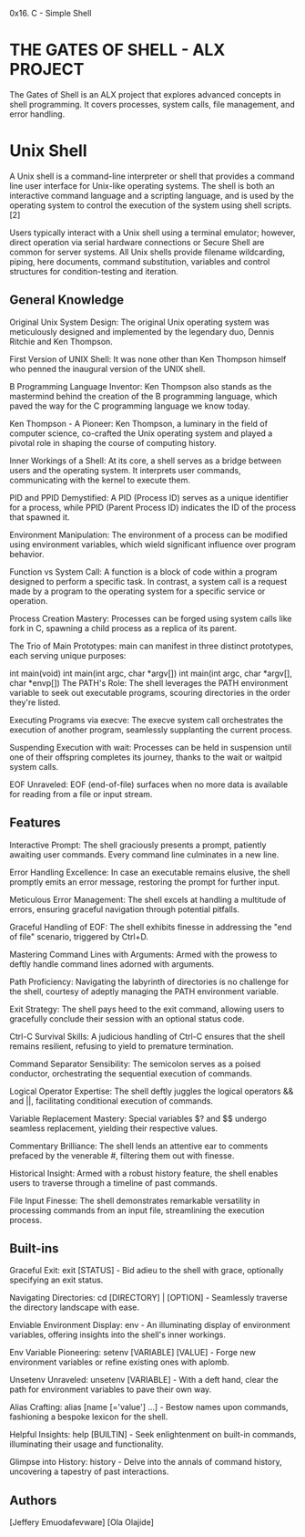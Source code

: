 0x16. C - Simple Shell

# THE GATES OF SHELL - ALX PROJECT

The Gates of Shell is an ALX project that explores advanced concepts in shell programming. It covers processes, system calls, file management, and error handling.

# Unix Shell

A Unix shell is a command-line interpreter or shell that provides a command line user interface for Unix-like operating systems. The shell is both an interactive command language and a scripting language, and is used by the operating system to control the execution of the system using shell scripts.[2]

Users typically interact with a Unix shell using a terminal emulator; however, direct operation via serial hardware connections or Secure Shell are common for server systems. All Unix shells provide filename wildcarding, piping, here documents, command substitution, variables and control structures for condition-testing and iteration.

## General Knowledge
Original Unix System Design: The original Unix operating system was meticulously designed and implemented by the legendary duo, Dennis Ritchie and Ken Thompson.

First Version of UNIX Shell: It was none other than Ken Thompson himself who penned the inaugural version of the UNIX shell.

B Programming Language Inventor: Ken Thompson also stands as the mastermind behind the creation of the B programming language, which paved the way for the C programming language we know today.

Ken Thompson - A Pioneer: Ken Thompson, a luminary in the field of computer science, co-crafted the Unix operating system and played a pivotal role in shaping the course of computing history.

Inner Workings of a Shell: At its core, a shell serves as a bridge between users and the operating system. It interprets user commands, communicating with the kernel to execute them.

PID and PPID Demystified: A PID (Process ID) serves as a unique identifier for a process, while PPID (Parent Process ID) indicates the ID of the process that spawned it.

Environment Manipulation: The environment of a process can be modified using environment variables, which wield significant influence over program behavior.

Function vs System Call: A function is a block of code within a program designed to perform a specific task. In contrast, a system call is a request made by a program to the operating system for a specific service or operation.

Process Creation Mastery: Processes can be forged using system calls like fork in C, spawning a child process as a replica of its parent.

The Trio of Main Prototypes: main can manifest in three distinct prototypes, each serving unique purposes:

int main(void)
int main(int argc, char *argv[])
int main(int argc, char *argv[], char *envp[])
The PATH's Role: The shell leverages the PATH environment variable to seek out executable programs, scouring directories in the order they're listed.

Executing Programs via execve: The execve system call orchestrates the execution of another program, seamlessly supplanting the current process.

Suspending Execution with wait: Processes can be held in suspension until one of their offspring completes its journey, thanks to the wait or waitpid system calls.

EOF Unraveled: EOF (end-of-file) surfaces when no more data is available for reading from a file or input stream.

## Features
Interactive Prompt: The shell graciously presents a prompt, patiently awaiting user commands. Every command line culminates in a new line.

Error Handling Excellence: In case an executable remains elusive, the shell promptly emits an error message, restoring the prompt for further input.

Meticulous Error Management: The shell excels at handling a multitude of errors, ensuring graceful navigation through potential pitfalls.

Graceful Handling of EOF: The shell exhibits finesse in addressing the "end of file" scenario, triggered by Ctrl+D.

Mastering Command Lines with Arguments: Armed with the prowess to deftly handle command lines adorned with arguments.

Path Proficiency: Navigating the labyrinth of directories is no challenge for the shell, courtesy of adeptly managing the PATH environment variable.

Exit Strategy: The shell pays heed to the exit command, allowing users to gracefully conclude their session with an optional status code.

Ctrl-C Survival Skills: A judicious handling of Ctrl-C ensures that the shell remains resilient, refusing to yield to premature termination.

Command Separator Sensibility: The semicolon serves as a poised conductor, orchestrating the sequential execution of commands.

Logical Operator Expertise: The shell deftly juggles the logical operators && and ||, facilitating conditional execution of commands.

Variable Replacement Mastery: Special variables $? and $$ undergo seamless replacement, yielding their respective values.

Commentary Brilliance: The shell lends an attentive ear to comments prefaced by the venerable #, filtering them out with finesse.

Historical Insight: Armed with a robust history feature, the shell enables users to traverse through a timeline of past commands.

File Input Finesse: The shell demonstrates remarkable versatility in processing commands from an input file, streamlining the execution process.

## Built-ins
Graceful Exit: exit [STATUS] - Bid adieu to the shell with grace, optionally specifying an exit status.

Navigating Directories: cd [DIRECTORY] | [OPTION] - Seamlessly traverse the directory landscape with ease.

Enviable Environment Display: env - An illuminating display of environment variables, offering insights into the shell's inner workings.

Env Variable Pioneering: setenv [VARIABLE] [VALUE] - Forge new environment variables or refine existing ones with aplomb.

Unsetenv Unraveled: unsetenv [VARIABLE] - With a deft hand, clear the path for environment variables to pave their own way.

Alias Crafting: alias [name [='value'] ...] - Bestow names upon commands, fashioning a bespoke lexicon for the shell.

Helpful Insights: help [BUILTIN] - Seek enlightenment on built-in commands, illuminating their usage and functionality.

Glimpse into History: history - Delve into the annals of command history, uncovering a tapestry of past interactions.

## Authors
[Jeffery Emuodafevware] 
[Ola Olajide]

